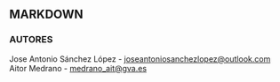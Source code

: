 ## MARKDOWN

### AUTORES

Jose Antonio Sánchez López - joseantoniosanchezlopez@outlook.com
Aitor Medrano - medrano_ait@gva.es